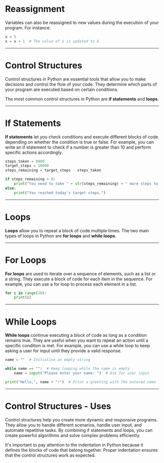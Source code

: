 # Reassignment

Variables can also be reassigned to new values during the execution of your program. For instance:

```python
x = 5
x = x + 1  # The value of x is updated to 6
```
---
# Control Structures

Control structures in Python are essential tools that allow you to make decisions and control the flow of your code. They determine which parts of your program are executed based on certain conditions.

The most common control structures in Python are **if statements** and **loops**. 

---
# If Statements

**If statements** let you check conditions and execute different blocks of code depending on whether the condition is true or false. For example, you can write an if statement to check if a number is greater than 10 and perform specific actions accordingly.

```python
steps_taken = 8000
target_steps = 10000
steps_remaining = target_steps - steps_taken

if steps_remaining > 0:
    print("You need to take " + str(steps_remaining) + " more steps to reach today's target.")
else:
    print("You reached today's target steps.")
```
---
# Loops

**Loops** allow you to repeat a block of code multiple times. The two main types of loops in Python are **for loops** and **while loops**. 

---
# For Loops

**For loops** are used to iterate over a sequence of elements, such as a list or a string. They execute a block of code for each item in the sequence. For example, you can use a for loop to process each element in a list.

```python
for i in range(10):
    print(i)
```
---
# While Loops

**While loops** continue executing a block of code as long as a condition remains true. They are useful when you want to repeat an action until a specific condition is met. For example, you can use a while loop to keep asking a user for input until they provide a valid response.

```python
name = ""  # Initialise an empty string

while name == "":  # Keep looping while the name is empty
    name = input("Please enter your name: ")  # Ask for user input

print("Hello,", name + "!")  # Print a greeting with the entered name
```

<!-- Comment about difference between single equals and double equals. -->

---
# Control Structures - Uses

Control structures help you create more dynamic and responsive programs. They allow you to handle different scenarios, handle user input, and automate repetitive tasks. By combining if statements and loops, you can create powerful algorithms and solve complex problems efficiently.

It's important to pay attention to the indentation in Python because it defines the blocks of code that belong together. Proper indentation ensures that the control structures work as expected.